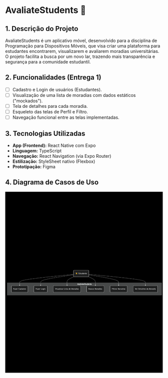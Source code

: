 # AvaliateStudents 🏡

## 1. Descrição do Projeto

AvaliateStudents é um aplicativo móvel, desenvolvido para a disciplina de Programação para Dispositivos Móveis, que visa criar uma plataforma para estudantes encontrarem, visualizarem e avaliarem moradias universitárias. O projeto facilita a busca por um novo lar, trazendo mais transparência e segurança para a comunidade estudantil.

## 2. Funcionalidades (Entrega 1)

- [ ] Cadastro e Login de usuários (Estudantes).
- [ ] Visualização de uma lista de moradias com dados estáticos ("mockados").
- [ ] Tela de detalhes para cada moradia.
- [ ] Esqueleto das telas de Perfil e Filtro.
- [ ] Navegação funcional entre as telas implementadas.

## 3. Tecnologias Utilizadas

- **App (Frontend):** React Native com Expo
- **Linguagem:** TypeScript
- **Navegação:** React Navigation (via Expo Router)
- **Estilização:** StyleSheet nativo (Flexbox)
- **Prototipação:** Figma

## 4. Diagrama de Casos de Uso

![Diagrama de Casos de Uso](docs/casos-de-uso.png)

